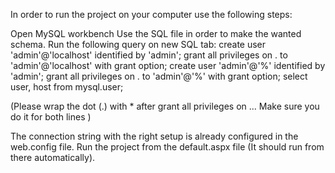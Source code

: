 In order to run the project on your computer use the following steps:

Open MySQL workbench
Use the SQL file in order to make the wanted schema.
Run the following query on new SQL tab:
create user 'admin'@'localhost' identified by 'admin'; grant all privileges on . to 'admin'@'localhost' with grant option; create user 'admin'@'%' identified by 'admin'; grant all privileges on . to 'admin'@'%' with grant option; select user, host from mysql.user;

(Please wrap the dot (.) with * after grant all privileges on ... Make sure you do it for both lines )

The connection string with the right setup is already configured in the web.config file.
Run the project from the default.aspx file (It should run from there automatically).
